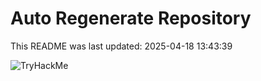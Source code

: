 # Auto Regenerate Repository

This README was last updated: 2025-04-18 13:43:39

 ![TryHackMe](https://tryhackme.com/badge/533634)